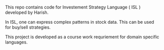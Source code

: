 This repo contains code for Investement Strategy Language ( ISL ) developed by Harish. 

In ISL, one can express complex patterns in stock data.  This can be used for buy/sell strategies. 

This project is developed as a course work requriement for domain specific languages. 


